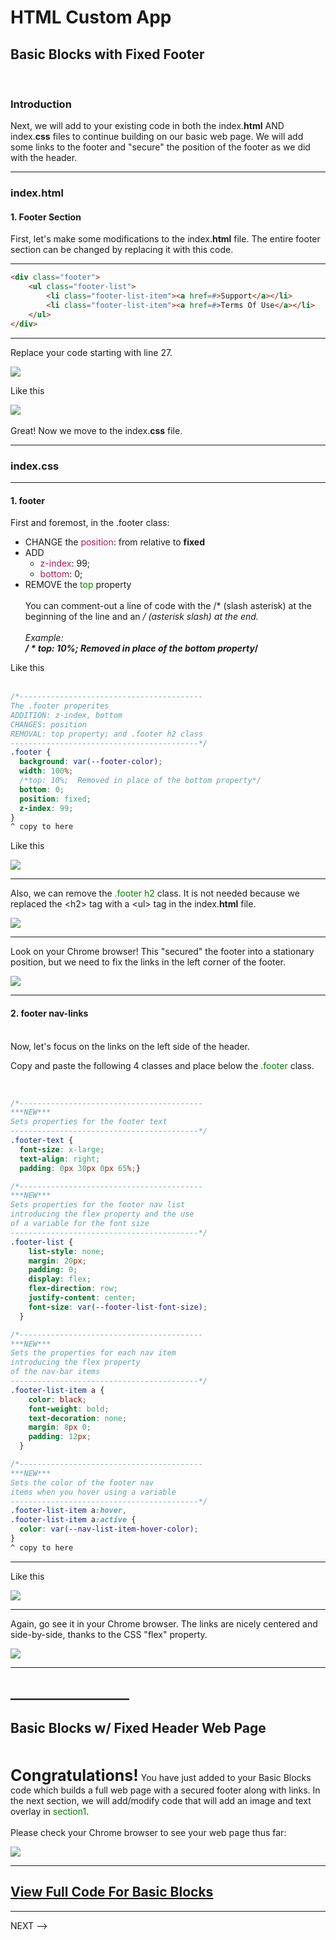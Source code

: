 #  HTML Custom App <!-- {docsify-ignore} -->

<!-- -------------------------------------------------------------- >

## 5. Blocks W/ Image & Overlay  <!-- {docsify-ignore} -->

<!--#  HTML Custom App <!-- {docsify-ignore} --> 

<!-- -------------------------------------------------------------- -->

## Basic Blocks with Fixed Footer  <!-- {docsify-ignore} -->
<br>

### Introduction

Next, we will add to your existing code in both the index.<b>html</b> AND index.<b>css</b> files to continue building on our basic web page. We will add some links to the footer and "secure" the position of the footer as we did with the header.
___

### index.html

#### 1. Footer Section

First, let's make some modifications to the index.<b>html</b> file.  The entire footer section can be changed by replacing it with this code.
___

```html
<div class="footer">
    <ul class="footer-list">
        <li class="footer-list-item"><a href=#>Support</a></li>
        <li class="footer-list-item"><a href=#>Terms Of Use</a></li>
    </ul>
</div>

```
___

Replace your code starting with line 27. 

<img class="shadow-border" src="FRApps/assets/images/md-images/BasicFixedFooterImage1.jpg">

Like this

<img class="shadow-border" src="FRApps/assets/images/md-images/BasicFixedFooterImage2.jpg">
<br><br>
Great! Now we move to the index.<b>css</b> file.

___

### index.css

___



#### 1. footer

First and foremost, in the .footer class:
- CHANGE the <font color=#A81966>position</font>: from relative to <b>fixed</b>
- ADD 
    + <font color=#A81966>z-index</font>: 99; 
    + <font color=#A81966>bottom</font>: 0; 
- REMOVE the <font color=green>top</font> property<br><br>
  You can comment-out a line of code with the /* (slash asterisk) at the 
  beginning of the line and an */ (asterisk slash) at the end.<br><br>
  Example:<br>
  <b>/ * top: 10%; Removed in place of the bottom property*/</b>

Like this
<br><br>

```css
/*-----------------------------------------
The .footer properites
ADDITION: z-index, bottom
CHANGES: position
REMOVAL: top property; and .footer h2 class
------------------------------------------*/
.footer {
  background: var(--footer-color);
  width: 100%; 
  /*top: 10%;  Removed in place of the bottom property*/
  bottom: 0;
  position: fixed;
  z-index: 99;
}
^ copy to here

```

Like this

<img class="shadow-border" src="FRApps/assets/images/md-images/BasicFixedFooterImage3.jpg">

___

Also, we can remove the <font color='green'>.footer h2</font> class.  It is not needed because we replaced the &#60;h2&#62; tag with a &#60;ul&#62; tag in the index.<b>html</b> file.

<img class="shadow-border" src="FRApps/assets/images/md-images/BasicFixedFooterImage4.jpg">

___


Look on your Chrome browser! This "secured" the footer into a stationary position, but we need to fix the links in the left corner of the footer.


<img class="shadow-border" src="FRApps/assets/images/md-images/BasicFixedFooterImage6.jpg">

___

#### 2. footer nav-links
<br>
Now, let's focus on the links on the left side of the header.  

Copy and paste the following 4 classes and place below the <font color='green'>.footer</font> class.

<br>

```css
/*-----------------------------------------
***NEW***
Sets properties for the footer text
------------------------------------------*/
.footer-text {
  font-size: x-large;
  text-align: right;
  padding: 0px 30px 0px 65%;}

/*-----------------------------------------
***NEW***
Sets properties for the footer nav list
introducing the flex property and the use
of a variable for the font size
------------------------------------------*/
.footer-list {
    list-style: none;
    margin: 20px;
    padding: 0;
    display: flex;
    flex-direction: row;
    justify-content: center;
    font-size: var(--footer-list-font-size);
  }

/*-----------------------------------------
***NEW***
Sets the properties for each nav item
introducing the flex property
of the nav-bar items
------------------------------------------*/
.footer-list-item a {
    color: black;
    font-weight: bold;
    text-decoration: none;
    margin: 8px 0;
    padding: 12px;
  }

/*-----------------------------------------
***NEW***
Sets the color of the footer nav
items when you hover using a variable
------------------------------------------*/
.footer-list-item a:hover,
.footer-list-item a:active {
  color: var(--nav-list-item-hover-color);
}
^ copy to here

```
___

Like this

<img class="shadow-border" src="FRApps/assets/images/md-images/BasicFixedFooterImage7.jpg">

___

Again, go see it in your Chrome browser. The links are nicely centered and side-by-side, thanks to the CSS "flex" property. 

<img class="shadow-border" src="FRApps/assets/images/md-images/BasicFixedFooterImage8.jpg">

___

## ___________________

## Basic Blocks w/ Fixed Header Web Page       <!-- .(20615.01.1 RAM This seems a little out of place --> 
<br>


<span style="font-size: 25px"><b>Congratulations!</b></span> You have just added to your Basic Blocks code which builds a full web page with a secured footer along with links. In the next section, we will add/modify code that will add an image and text overlay in <font color='green'>section1</font>.   
<br>
Please check your Chrome browser to see your web page thus far:

<img class="shadow-border" src="FRApps/assets/images/md-images/BasicFixedFooterImage9.jpg">


___

<!--## 6. View Full Code  <!-- {docsify-ignore} -->

##  [View Full Code For Basic Blocks](/FRApps/code/fr020104_basic-with-fixed-footer-code.md "Full Code")

___

NEXT -->
<br><br><br><br><br><br><br><br><br><br><br><br><br><br><br><br><br><br><br><br><br><br><br><br><br><br><br><br><br><br><br><br><br><br><br>

